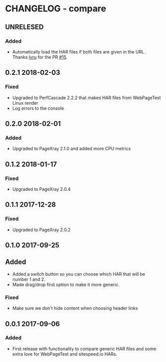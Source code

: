 # CHANGELOG - compare

## UNRELESED
### Added
* Automatically load the HAR files if both files are given in the URL . Thanks [Ivru](https://github.com/Ivru) for the PR [#15](https://github.com/sitespeedio/compare/pull/15).

## 0.2.1 2018-02-03

### Fixed 
* Upgraded to PerfCascade 2.2.2 that makes HAR files from WebPageTest Linux render
* Log errors to the console

## 0.2.0 2018-02-01

### Added
* Upgraded to PageXray 2.1.0 and added more CPU metrics

## 0.1.2 2018-01-17

### Fixed
* Upgraded to PageXray 2.0.4

## 0.1.1 2017-12-28

### Fixed
* Upgraded to PageXray 2.0.2

## 0.1.0 2017-09-25

## Added
* Added a switch button so you can choose which HAR that will be number 1 and 2.
* Made drag/drop first option to make it more generic.

### Fixed 
* Make sure we don't hide content when choosing header links

## 0.0.1 2017-09-06
### Added
* First release with functionality to compare generic HAR files and some extra love for WebPageTest and sitespeed.io HARs.